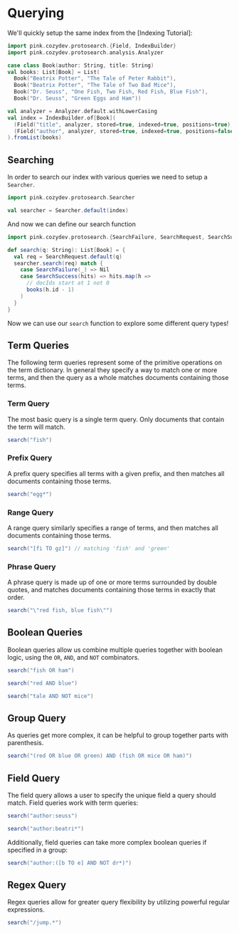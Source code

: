Querying
========

We'll quickly setup the same index from the [Indexing Tutorial]:

```scala mdoc:silent
import pink.cozydev.protosearch.{Field, IndexBuilder}
import pink.cozydev.protosearch.analysis.Analyzer

case class Book(author: String, title: String)
val books: List[Book] = List(
  Book("Beatrix Potter", "The Tale of Peter Rabbit"),
  Book("Beatrix Potter", "The Tale of Two Bad Mice"),
  Book("Dr. Seuss", "One Fish, Two Fish, Red Fish, Blue Fish"),
  Book("Dr. Seuss", "Green Eggs and Ham"))

val analyzer = Analyzer.default.withLowerCasing
val index = IndexBuilder.of[Book](
  (Field("title", analyzer, stored=true, indexed=true, positions=true), _.title),
  (Field("author", analyzer, stored=true, indexed=true, positions=false), _.author),
).fromList(books)
```

## Searching

In order to search our index with various queries we need to setup a `Searcher`.

```scala mdoc:silent
import pink.cozydev.protosearch.Searcher

val searcher = Searcher.default(index)
```

And now we can define our search function

```scala mdoc:silent
import pink.cozydev.protosearch.{SearchFailure, SearchRequest, SearchSuccess}

def search(q: String): List[Book] = {
  val req = SearchRequest.default(q)
  searcher.search(req) match {
    case SearchFailure(_) => Nil
    case SearchSuccess(hits) => hits.map(h =>
      // docIds start at 1 not 0
      books(h.id - 1)
    )
  }
}
```

Now we can use our `search` function to explore some different query types!

## Term Queries

The following term queries represent some of the primitive operations on the term dictionary.
In general they specify a way to match one or more terms, and then the query as a whole matches documents containing those terms.

### Term Query

The most basic query is a single term query.
Only documents that contain the term will match.

```scala mdoc
search("fish")
```

### Prefix Query

A prefix query specifies all terms with a given prefix, and then matches all documents containing those terms.

```scala mdoc
search("egg*")
```

### Range Query

A range query similarly specifies a range of terms, and then matches all documents containing those terms.

```scala mdoc
search("[fi TO gz]") // matching 'fish' and 'green'
```

### Phrase Query

A phrase query is made up of one or more terms surrounded by double quotes, and matches documents containing those terms in exactly that order.


```scala mdoc
search("\"red fish, blue fish\"")
```

## Boolean Queries

Boolean queries allow us combine multiple queries together with boolean logic, using the `OR`, `AND`, and `NOT` combinators.


```scala mdoc
search("fish OR ham")
```

```scala mdoc
search("red AND blue")
```

```scala mdoc
search("tale AND NOT mice")
```

## Group Query

As queries get more complex, it can be helpful to group together parts with parenthesis.

```scala mdoc
search("(red OR blue OR green) AND (fish OR mice OR ham)")
```


## Field Query

The field query allows a user to specify the unique field a query should match.
Field queries work with term queries:

```scala mdoc
search("author:seuss")
```

```scala mdoc
search("author:beatri*")
```

Additionally, field queries can take more complex boolean queries if specified in a group:

```scala mdoc
search("author:([b TO e] AND NOT dr*)")
```

## Regex Query

Regex queries allow for greater query flexibility by utilizing powerful regular expressions.

```scala mdoc
search("/jump.*")
```

